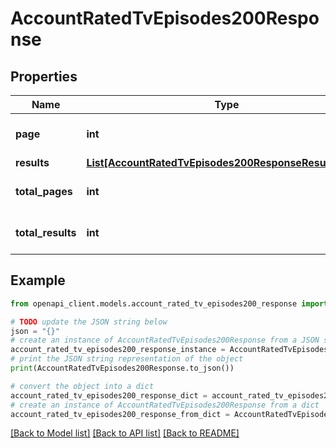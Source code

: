 # AccountRatedTvEpisodes200Response


## Properties

Name | Type | Description | Notes
------------ | ------------- | ------------- | -------------
**page** | **int** |  | [optional] [default to 0]
**results** | [**List[AccountRatedTvEpisodes200ResponseResultsInner]**](AccountRatedTvEpisodes200ResponseResultsInner.md) |  | [optional] 
**total_pages** | **int** |  | [optional] [default to 0]
**total_results** | **int** |  | [optional] [default to 0]

## Example

```python
from openapi_client.models.account_rated_tv_episodes200_response import AccountRatedTvEpisodes200Response

# TODO update the JSON string below
json = "{}"
# create an instance of AccountRatedTvEpisodes200Response from a JSON string
account_rated_tv_episodes200_response_instance = AccountRatedTvEpisodes200Response.from_json(json)
# print the JSON string representation of the object
print(AccountRatedTvEpisodes200Response.to_json())

# convert the object into a dict
account_rated_tv_episodes200_response_dict = account_rated_tv_episodes200_response_instance.to_dict()
# create an instance of AccountRatedTvEpisodes200Response from a dict
account_rated_tv_episodes200_response_from_dict = AccountRatedTvEpisodes200Response.from_dict(account_rated_tv_episodes200_response_dict)
```
[[Back to Model list]](../README.md#documentation-for-models) [[Back to API list]](../README.md#documentation-for-api-endpoints) [[Back to README]](../README.md)


